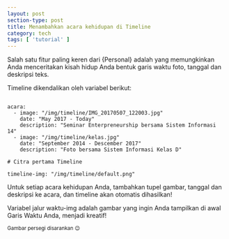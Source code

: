 ```yaml
---
layout: post
section-type: post
title: Menambahkan acara kehidupan di Timeline
category: tech
tags: [ 'tutorial' ]
---
```

Salah satu fitur paling keren dari {Personal} adalah yang memungkinkan Anda menceritakan kisah hidup Anda
bentuk garis waktu foto, tanggal dan deskripsi teks.

Timeline dikendalikan oleh variabel berikut:

<pre><code data-trim class="yaml">
acara:
  - image: "/img/timeline/IMG_20170507_122003.jpg"
    date: "May 2017 - Today"
    description: "Seminar Enterpreneurship bersama Sistem Informasi 14"
  - image: "/img/timeline/kelas.jpg"
    date: "September 2014 - Descember 2017"
    description: "Foto bersama Sistem Informasi Kelas D"

# Citra pertama Timeline

timeline-img: "/img/timeline/default.png"
</code></pre>

Untuk setiap acara kehidupan Anda, tambahkan tupel gambar, tanggal dan deskripsi ke acara,
dan timeline akan otomatis dihasilkan!

Variabel jalur waktu-img adalah gambar yang ingin Anda tampilkan di awal Garis Waktu Anda, menjadi kreatif!

<small>Gambar persegi disarankan 😉</small>
